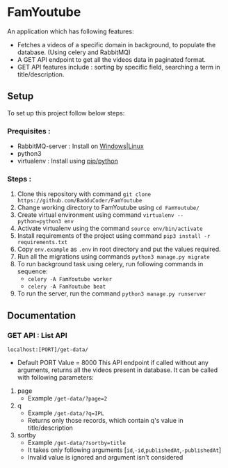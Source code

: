 # FamYoutube

An application which has following features:

* Fetches a videos of a specific domain in background, to populate the database. (Using celery and RabbitMQ)
* A GET API endpoint to get all the videos data in paginated format.
* GET API features include : sorting by specific field, searching a term in title/description.

## Setup

To set up this project follow below steps:

### Prequisites : 
* RabbitMQ-server : Install on [Windows](https://www.rabbitmq.com/install-windows-manual.html)|[Linux](https://computingforgeeks.com/how-to-install-latest-rabbitmq-server-on-ubuntu-linux/)
* python3 
* virtualenv : Install using [pip/python](https://virtualenv.pypa.io/en/latest/installation.html)

### Steps :

1. Clone this repository with command `git clone https://github.com/BadduCoder/FamYoutube`
2. Change working directory to FamYoutube using `cd FamYoutube/`
3. Create virtual environment using command `virtualenv --python=python3 env`
4. Activate virtualenv using the command `source env/bin/activate`
5. Install requirements of the project using command `pip3 install -r requirements.txt`
6. Copy `env.example` as `.env` in root directory and put the values required.
7. Run all the migrations using commands `python3 manage.py migrate`
8. To run background task using celery, run following commands in sequence:
    * `celery -A FamYoutube worker`
    * `celery -A FamYoutube beat`
9. To run the server, run the command `python3 manage.py runserver`


## Documentation

### GET API : List API
`localhost:[PORT]/get-data/`
* Default PORT Value = 8000
This API endpoint if called without any arguments, returns all the videos present in database.
It can be called with following parameters:

1. page
    * Example `/get-data/?page=2`
2. q
    * Example `/get-data/?q=IPL`
    * Returns only those records, which contain q's value in title/description
3. sortby 
    * Example `/get-data/?sortby=title`
    * It takes only following arguments [`id`,`-id`,`publishedAt`,`-publishedAt`]
    * Invalid value is ignored and argument isn't considered



